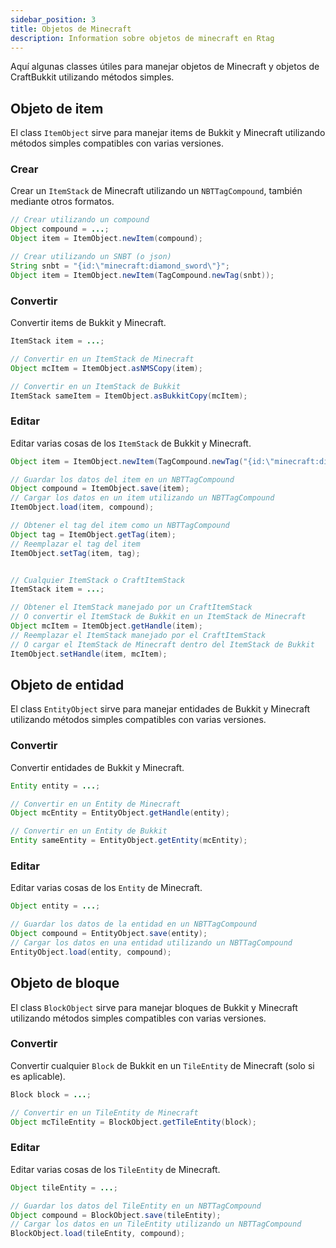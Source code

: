 ```yaml
---
sidebar_position: 3
title: Objetos de Minecraft
description: Information sobre objetos de minecraft en Rtag
---
```


Aquí algunas classes útiles para manejar objetos de Minecraft y objetos de CraftBukkit utilizando métodos simples.

## Objeto de item

El class `ItemObject` sirve para manejar items de Bukkit y Minecraft utilizando métodos simples compatibles con varias versiones.

### Crear

Crear un `ItemStack` de Minecraft utilizando un `NBTTagCompound`, también mediante otros formatos.

```java
// Crear utilizando un compound
Object compound = ...;
Object item = ItemObject.newItem(compound);

// Crear utilizando un SNBT (o json)
String snbt = "{id:\"minecraft:diamond_sword\"}";
Object item = ItemObject.newItem(TagCompound.newTag(snbt));
```

### Convertir

Convertir items de Bukkit y Minecraft.

```java
ItemStack item = ...;

// Convertir en un ItemStack de Minecraft
Object mcItem = ItemObject.asNMSCopy(item);

// Convertir en un ItemStack de Bukkit
ItemStack sameItem = ItemObject.asBukkitCopy(mcItem);
```

### Editar

Editar varias cosas de los `ItemStack` de Bukkit y Minecraft.

```java
Object item = ItemObject.newItem(TagCompound.newTag("{id:\"minecraft:diamond_sword\"}"));

// Guardar los datos del item en un NBTTagCompound
Object compound = ItemObject.save(item);
// Cargar los datos en un item utilizando un NBTTagCompound
ItemObject.load(item, compound);

// Obtener el tag del item como un NBTTagCompound
Object tag = ItemObject.getTag(item);
// Reemplazar el tag del item
ItemObject.setTag(item, tag);


// Cualquier ItemStack o CraftItemStack
ItemStack item = ...;

// Obtener el ItemStack manejado por un CraftItemStack
// O convertir el ItemStack de Bukkit en un ItemStack de Minecraft
Object mcItem = ItemObject.getHandle(item);
// Reemplazar el ItemStack manejado por el CraftItemStack
// O cargar el ItemStack de Minecraft dentro del ItemStack de Bukkit
ItemObject.setHandle(item, mcItem);
```

## Objeto de entidad

El class `EntityObject` sirve para manejar entidades de Bukkit y Minecraft utilizando métodos simples compatibles con varias versiones.

### Convertir

Convertir entidades de Bukkit y Minecraft.

```java
Entity entity = ...;

// Convertir en un Entity de Minecraft
Object mcEntity = EntityObject.getHandle(entity);

// Convertir en un Entity de Bukkit
Entity sameEntity = EntityObject.getEntity(mcEntity);
```

### Editar

Editar varias cosas de los `Entity` de Minecraft.

```java
Object entity = ...;

// Guardar los datos de la entidad en un NBTTagCompound
Object compound = EntityObject.save(entity);
// Cargar los datos en una entidad utilizando un NBTTagCompound
EntityObject.load(entity, compound);
```

## Objeto de bloque

El class `BlockObject` sirve para manejar bloques de Bukkit y Minecraft utilizando métodos simples compatibles con varias versiones.

### Convertir

Convertir cualquier `Block` de Bukkit en un `TileEntity` de Minecraft (solo si es aplicable).

```java
Block block = ...;

// Convertir en un TileEntity de Minecraft
Object mcTileEntity = BlockObject.getTileEntity(block);
```

### Editar

Editar varias cosas de los `TileEntity` de Minecraft.

```java
Object tileEntity = ...;

// Guardar los datos del TileEntity en un NBTTagCompound
Object compound = BlockObject.save(tileEntity);
// Cargar los datos en un TileEntity utilizando un NBTTagCompound
BlockObject.load(tileEntity, compound);
```